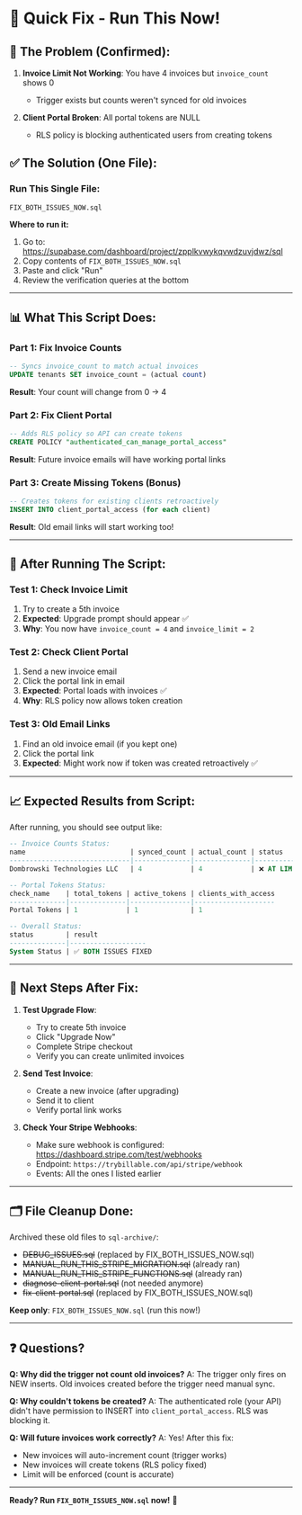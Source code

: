 # 🔧 Quick Fix - Run This Now!

## 🎯 The Problem (Confirmed):

1. **Invoice Limit Not Working**: You have 4 invoices but `invoice_count` shows 0
   - Trigger exists but counts weren't synced for old invoices

2. **Client Portal Broken**: All portal tokens are NULL
   - RLS policy is blocking authenticated users from creating tokens

## ✅ The Solution (One File):

### Run This Single File:
```
FIX_BOTH_ISSUES_NOW.sql
```

**Where to run it:**
1. Go to: https://supabase.com/dashboard/project/zpplkvwykqvwdzuvjdwz/sql
2. Copy contents of `FIX_BOTH_ISSUES_NOW.sql`
3. Paste and click "Run"
4. Review the verification queries at the bottom

---

## 📊 What This Script Does:

### Part 1: Fix Invoice Counts
```sql
-- Syncs invoice_count to match actual invoices
UPDATE tenants SET invoice_count = (actual count)
```
**Result**: Your count will change from 0 → 4

### Part 2: Fix Client Portal
```sql
-- Adds RLS policy so API can create tokens
CREATE POLICY "authenticated_can_manage_portal_access"
```
**Result**: Future invoice emails will have working portal links

### Part 3: Create Missing Tokens (Bonus)
```sql
-- Creates tokens for existing clients retroactively
INSERT INTO client_portal_access (for each client)
```
**Result**: Old email links will start working too!

---

## 🧪 After Running The Script:

### Test 1: Check Invoice Limit
1. Try to create a 5th invoice
2. **Expected**: Upgrade prompt should appear ✅
3. **Why**: You now have `invoice_count = 4` and `invoice_limit = 2`

### Test 2: Check Client Portal
1. Send a new invoice email
2. Click the portal link in email
3. **Expected**: Portal loads with invoices ✅
4. **Why**: RLS policy now allows token creation

### Test 3: Old Email Links
1. Find an old invoice email (if you kept one)
2. Click the portal link
3. **Expected**: Might work now if token was created retroactively ✅

---

## 📈 Expected Results from Script:

After running, you should see output like:

```sql
-- Invoice Counts Status:
name                          | synced_count | actual_count | status
------------------------------|--------------|--------------|------------------
Dombrowski Technologies LLC   | 4            | 4            | ❌ AT LIMIT

-- Portal Tokens Status:
check_name    | total_tokens | active_tokens | clients_with_access
--------------|--------------|---------------|--------------------
Portal Tokens | 1            | 1             | 1

-- Overall Status:
status        | result
--------------|-------------------
System Status | ✅ BOTH ISSUES FIXED
```

---

## 🚀 Next Steps After Fix:

1. **Test Upgrade Flow**:
   - Try to create 5th invoice
   - Click "Upgrade Now"
   - Complete Stripe checkout
   - Verify you can create unlimited invoices

2. **Send Test Invoice**:
   - Create a new invoice (after upgrading)
   - Send it to client
   - Verify portal link works

3. **Check Your Stripe Webhooks**:
   - Make sure webhook is configured: https://dashboard.stripe.com/test/webhooks
   - Endpoint: `https://trybillable.com/api/stripe/webhook`
   - Events: All the ones I listed earlier

---

## 🗂 File Cleanup Done:

Archived these old files to `sql-archive/`:
- ~~DEBUG_ISSUES.sql~~ (replaced by FIX_BOTH_ISSUES_NOW.sql)
- ~~MANUAL_RUN_THIS_STRIPE_MIGRATION.sql~~ (already ran)
- ~~MANUAL_RUN_THIS_STRIPE_FUNCTIONS.sql~~ (already ran)
- ~~diagnose-client-portal.sql~~ (not needed anymore)
- ~~fix-client-portal.sql~~ (replaced by FIX_BOTH_ISSUES_NOW.sql)

**Keep only**: `FIX_BOTH_ISSUES_NOW.sql` (run this now!)

---

## ❓ Questions?

**Q: Why did the trigger not count old invoices?**
A: The trigger only fires on NEW inserts. Old invoices created before the trigger need manual sync.

**Q: Why couldn't tokens be created?**
A: The authenticated role (your API) didn't have permission to INSERT into `client_portal_access`. RLS was blocking it.

**Q: Will future invoices work correctly?**
A: Yes! After this fix:
- New invoices will auto-increment count (trigger works)
- New invoices will create tokens (RLS policy fixed)
- Limit will be enforced (count is accurate)

---

**Ready? Run `FIX_BOTH_ISSUES_NOW.sql` now!** 🎯
